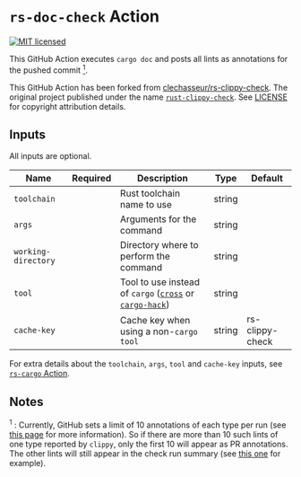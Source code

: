 # `rs-doc-check` Action

[![MIT licensed](https://img.shields.io/badge/license-MIT-blue.svg)](LICENSE)


This GitHub Action executes `cargo doc`
and posts all lints as annotations for the pushed commit [<sup>1</sup>](#note-annotations-limit).

<!-- ![Screenshot of a clippy warning displayed in the commit interface of GitHub](./.github/screenshot.png) -->

This GitHub Action has been forked from [clechasseur/rs-clippy-check](https://github.com/actions-rs/clippy-check). The original project published under the name [`rust-clippy-check`](https://github.com/marketplace/actions/rust-clippy-check). See [LICENSE](LICENSE) for copyright attribution details.



## Inputs

All inputs are optional.

| Name                | Required | Description                                                                                                                            | Type   | Default         |
| --------------------| :------: |----------------------------------------------------------------------------------------------------------------------------------------| ------ |-----------------|
| `toolchain`         |          | Rust toolchain name to use                                                                                                             | string |                 |
| `args`              |          | Arguments for the  command                                                                                               | string |                 |
| `working-directory` |          | Directory where to perform the command                                                                                  | string |                 |
| `tool`              |          | Tool to use instead of `cargo` ([`cross`](https://github.com/cross-rs/cross) or [`cargo-hack`](https://github.com/taiki-e/cargo-hack)) | string |                 |
| `cache-key`         |          | Cache key when using a non-`cargo` `tool`                                                                                              | string | rs-clippy-check |

For extra details about the `toolchain`, `args`, `tool` and `cache-key` inputs, see [`rs-cargo` Action](https://github.com/clechasseur/rs-cargo#inputs).

## Notes

<a name="note-annotations-limit"><sup>1</sup></a> : Currently, GitHub sets a limit of 10 annotations of each type per run (see [this page](https://docs.github.com/en/rest/checks/runs?apiVersion=2022-11-28) for more information). So if there are more than 10 such lints of one type reported by `clippy`, only the first 10 will appear as PR annotations. The other lints will still appear in the check run summary (see [this one](https://github.com/clechasseur/rs-clippy-check/actions/runs/5921984365/attempts/1#summary-16055301757) for example).
